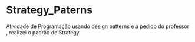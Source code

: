 # Strategy_Paterns
Atividade de Programação usando design patterns e a pedido do professor , realizei o padrão de Strategy
